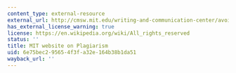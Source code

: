 ```yaml
---
content_type: external-resource
external_url: http://cmsw.mit.edu/writing-and-communication-center/avoiding-plagiarism/
has_external_license_warning: true
license: https://en.wikipedia.org/wiki/All_rights_reserved
status: ''
title: MIT website on Plagiarism
uid: 6e75bec2-9565-4f3f-a32e-164b38b1da51
wayback_url: ''
---
```

